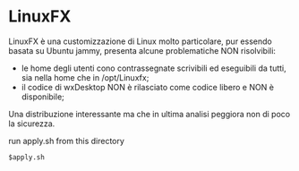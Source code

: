 # LinuxFX

LinuxFX è una customizzazione di Linux molto particolare, pur essendo basata su Ubuntu jammy, presenta alcune problematiche NON risolvibili:

* le home degli utenti cono contrassegnate scrivibili ed eseguibili da tutti, sia nella home che in /opt/Linuxfx;
* il codice di wxDesktop NON è rilasciato come codice libero e NON è disponibile;

Una distribuzione interessante ma che in ultima analisi peggiora non di poco la sicurezza.

run apply.sh from this directory

```
$apply.sh
```







